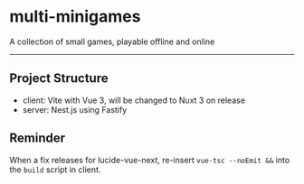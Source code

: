 # multi-minigames

A collection of small games, playable offline and online

---

## Project Structure

- client: Vite with Vue 3, will be changed to Nuxt 3 on release
- server: Nest.js using Fastify

## Reminder

When a fix releases for lucide-vue-next, re-insert `vue-tsc --noEmit &&` into the `build` script in client.
